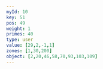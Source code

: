 ```yaml
---
myId: 10
key: 51
pos: 49
weight: 1
primes: 40
type: user
value: [29,2,-1,1]
zones: [1,30,200]
object: [2,20,46,58,70,93,103,109]
---
```

